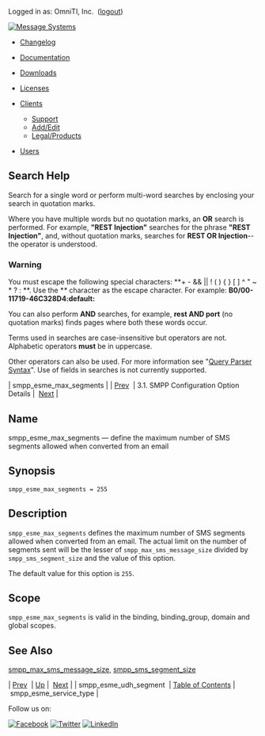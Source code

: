 Logged in as: OmniTI, Inc.  ([logout](https://support.messagesystems.com/logout.php))

[![Message Systems](https://support.messagesystems.com/images/ms-white205.png)](https://support.messagesystems.com/start.php) 

*   [Changelog](https://support.messagesystems.com/start.php?show=changelog)
*   [Documentation](https://support.messagesystems.com/docs/)
*   [Downloads](https://support.messagesystems.com/start.php)

*   [Licenses](https://support.messagesystems.com/license_summary.php)
*   <a href="">Clients</a>
    *   [Support](https://support.messagesystems.com/cs.php)
    *   [Add/Edit](https://support.messagesystems.com/edit_client.php)
    *   [Legal/Products](https://support.messagesystems.com/edit_products.php)
*   [Users](https://support.messagesystems.com/edit_customer.php)

## Search Help

Search for a single word or perform multi-word searches by enclosing your search in quotation marks.

Where you have multiple words but no quotation marks, an **OR** search is performed. For example, **"REST Injection"** searches for the phrase **"REST Injection"**, and, without quotation marks, searches for **REST OR Injection**--the operator is understood.

### Warning

You must escape the following special characters: **+ - && || ! ( ) { } [ ] ^ " ~ * ? : \**. Use the **\** character as the escape character. For example: **B0/00-11719-46C328D4\:default\:**

You can also perform **AND** searches, for example, **rest AND port** (no quotation marks) finds pages where both these words occur.

Terms used in searches are case-insensitive but operators are not. Alphabetic operators **must** be in uppercase.

Other operators can also be used. For more information see "[Query Parser Syntax](https://lucene.apache.org/core/old_versioned_docs/versions/3_0_0/queryparsersyntax.html)". Use of fields in searches is not currently supported.

| smpp_esme_max_segments |
| [Prev](mobility.conf.smpp_esme_udh_segment.php)  | 3.1. SMPP Configuration Option Details |  [Next](mobility.conf.smpp_esme_service_type.php) |

<a name="mobility.conf.smpp_esme_max_segments"></a>
## Name

smpp_esme_max_segments — define the maximum number of SMS segments allowed when converted from an email

## Synopsis

`smpp_esme_max_segments = 255`

<a name="idp1708528"></a>
## Description

`smpp_esme_max_segments` defines the maximum number of SMS segments allowed when converted from an email. The actual limit on the number of segments sent will be the lesser of `smpp_max_sms_message_size` divided by `smpp_sms_segment_size` and the value of this option.

The default value for this option is `255`.

<a name="idp1712800"></a>
## Scope

`smpp_esme_max_segments` is valid in the binding, binding_group, domain and global scopes.

<a name="idp1715104"></a>
## See Also

[smpp_max_sms_message_size](mobility.conf.smpp_max_sms_message_size.php "smpp_max_sms_message_size"), [smpp_sms_segment_size](mobility.conf.smpp_sms_segment_size.php "smpp_sms_segment_size")

| [Prev](mobility.conf.smpp_esme_udh_segment.php)  | [Up](mobility.smpp.options.php#mobility.conf) |  [Next](mobility.conf.smpp_esme_service_type.php) |
| smpp_esme_udh_segment  | [Table of Contents](index.php) |  smpp_esme_service_type |

Follow us on:

[![Facebook](https://support.messagesystems.com/images/icon-facebook.png)](http://www.facebook.com/messagesystems) [![Twitter](https://support.messagesystems.com/images/icon-twitter.png)](http://twitter.com/#!/MessageSystems) [![LinkedIn](https://support.messagesystems.com/images/icon-linkedin.png)](http://www.linkedin.com/company/message-systems)